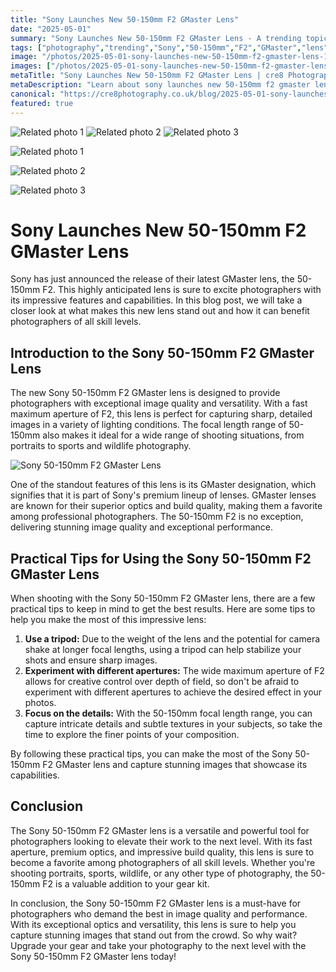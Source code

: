 ```yaml
---
title: "Sony Launches New 50-150mm F2 GMaster Lens"
date: "2025-05-01"
summary: "Sony Launches New 50-150mm F2 GMaster Lens - A trending topic in photography."
tags: ["photography","trending","Sony","50-150mm","F2","GMaster","lens","photographers","aperture","optics","image quality","versatility"]
image: "/photos/2025-05-01-sony-launches-new-50-150mm-f2-gmaster-lens-1.jpg"
images: ["/photos/2025-05-01-sony-launches-new-50-150mm-f2-gmaster-lens-1.jpg","/photos/2025-05-01-sony-launches-new-50-150mm-f2-gmaster-lens-2.jpg","/photos/2025-05-01-sony-launches-new-50-150mm-f2-gmaster-lens-3.jpg"]
metaTitle: "Sony Launches New 50-150mm F2 GMaster Lens | cre8 Photography"
metaDescription: "Learn about sony launches new 50-150mm f2 gmaster lens in photography with practical tips and insights."
canonical: "https://cre8photography.co.uk/blog/2025-05-01-sony-launches-new-50-150mm-f2-gmaster-lens"
featured: true
---
```


<!-- Gallery as HTML -->

<div class="grid grid-cols-1 sm:grid-cols-2 md:grid-cols-3 gap-4">
  <img src="/photos/2025-05-01-sony-launches-new-50-150mm-f2-gmaster-lens-1.jpg" alt="Related photo 1" class="w-full rounded-lg" />
<img src="/photos/2025-05-01-sony-launches-new-50-150mm-f2-gmaster-lens-2.jpg" alt="Related photo 2" class="w-full rounded-lg" />
<img src="/photos/2025-05-01-sony-launches-new-50-150mm-f2-gmaster-lens-3.jpg" alt="Related photo 3" class="w-full rounded-lg" />
</div>


<!-- Gallery as Markdown -->
![Related photo 1](/photos/2025-05-01-sony-launches-new-50-150mm-f2-gmaster-lens-1.jpg)


![Related photo 2](/photos/2025-05-01-sony-launches-new-50-150mm-f2-gmaster-lens-2.jpg)


![Related photo 3](/photos/2025-05-01-sony-launches-new-50-150mm-f2-gmaster-lens-3.jpg)



# Sony Launches New 50-150mm F2 GMaster Lens

Sony has just announced the release of their latest GMaster lens, the 50-150mm F2. This highly anticipated lens is sure to excite photographers with its impressive features and capabilities. In this blog post, we will take a closer look at what makes this new lens stand out and how it can benefit photographers of all skill levels.

## Introduction to the Sony 50-150mm F2 GMaster Lens

The new Sony 50-150mm F2 GMaster lens is designed to provide photographers with exceptional image quality and versatility. With a fast maximum aperture of F2, this lens is perfect for capturing sharp, detailed images in a variety of lighting conditions. The focal length range of 50-150mm also makes it ideal for a wide range of shooting situations, from portraits to sports and wildlife photography.

![Sony 50-150mm F2 GMaster Lens](/path/to/image)

One of the standout features of this lens is its GMaster designation, which signifies that it is part of Sony's premium lineup of lenses. GMaster lenses are known for their superior optics and build quality, making them a favorite among professional photographers. The 50-150mm F2 is no exception, delivering stunning image quality and exceptional performance.

## Practical Tips for Using the Sony 50-150mm F2 GMaster Lens

When shooting with the Sony 50-150mm F2 GMaster lens, there are a few practical tips to keep in mind to get the best results. Here are some tips to help you make the most of this impressive lens:

1. **Use a tripod:** Due to the weight of the lens and the potential for camera shake at longer focal lengths, using a tripod can help stabilize your shots and ensure sharp images.
2. **Experiment with different apertures:** The wide maximum aperture of F2 allows for creative control over depth of field, so don't be afraid to experiment with different apertures to achieve the desired effect in your photos.
3. **Focus on the details:** With the 50-150mm focal length range, you can capture intricate details and subtle textures in your subjects, so take the time to explore the finer points of your composition.

By following these practical tips, you can make the most of the Sony 50-150mm F2 GMaster lens and capture stunning images that showcase its capabilities.

## Conclusion

The Sony 50-150mm F2 GMaster lens is a versatile and powerful tool for photographers looking to elevate their work to the next level. With its fast aperture, premium optics, and impressive build quality, this lens is sure to become a favorite among photographers of all skill levels. Whether you're shooting portraits, sports, wildlife, or any other type of photography, the 50-150mm F2 is a valuable addition to your gear kit.

In conclusion, the Sony 50-150mm F2 GMaster lens is a must-have for photographers who demand the best in image quality and performance. With its exceptional optics and versatility, this lens is sure to help you capture stunning images that stand out from the crowd. So why wait? Upgrade your gear and take your photography to the next level with the Sony 50-150mm F2 GMaster lens today!

